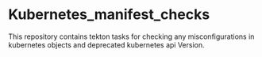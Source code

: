 # Kubernetes_manifest_checks

This repository contains tekton tasks for checking any misconfigurations in kubernetes objects and deprecated kubernetes api Version.